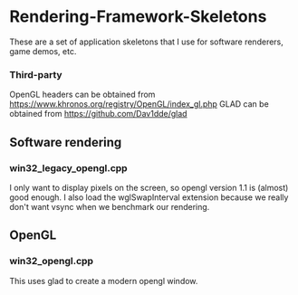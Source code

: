 # Rendering-Framework-Skeletons
These are a set of application skeletons that I use for software renderers, game demos, etc.

### Third-party
OpenGL headers can be obtained from https://www.khronos.org/registry/OpenGL/index_gl.php 
GLAD can be obtained from https://github.com/Dav1dde/glad

## Software rendering
### win32_legacy_opengl.cpp
I only want to display pixels on the screen, so opengl version 1.1 is (almost) good enough. I also load the wglSwapInterval extension because we really don't want vsync when we benchmark our rendering.

## OpenGL
### win32_opengl.cpp
This uses glad to create a modern opengl window.
